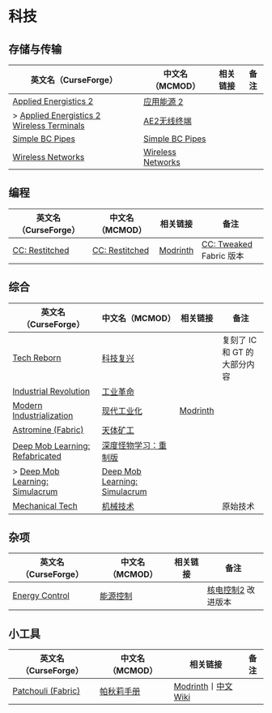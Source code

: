 # 科技

## 存储与传输

| 英文名（CurseForge）                                                                                                                | 中文名（MCMOD）                                           | 相关链接 | 备注 |
| ----------------------------------------------------------------------------------------------------------------------------------- | --------------------------------------------------------- | -------- | ---- |
| [Applied Energistics 2](https://www.curseforge.com/minecraft/mc-mods/applied-energistics-2)                                         | [应用能源 2](https://www.mcmod.cn/class/260.html)         |          |      |
| > [Applied Energistics 2 Wireless Terminals](https://www.curseforge.com/minecraft/mc-mods/applied-energistics-2-wireless-terminals) | [AE2无线终端](https://www.mcmod.cn/class/3712.html)       |          |      |
| [Simple BC Pipes](https://www.curseforge.com/minecraft/mc-mods/SimplePipes)                                                         | [Simple BC Pipes](https://www.mcmod.cn/class/2001.html)   |          |      |
| [Wireless Networks](https://www.curseforge.com/minecraft/mc-mods/wireless-networks)                                                 | [Wireless Networks](https://www.mcmod.cn/class/5418.html) |          |      |

## 编程

| 英文名（CurseForge）                                                         | 中文名（MCMOD）                                        | 相关链接                                           | 备注                                                            |
| ---------------------------------------------------------------------------- | ------------------------------------------------------ | -------------------------------------------------- | --------------------------------------------------------------- |
| [CC: Restitched](https://www.curseforge.com/minecraft/mc-mods/cc-restitched) | [CC: Restitched](https://www.mcmod.cn/class/3518.html) | [Modrinth](https://modrinth.com/mod/cc-restitched) | [CC: Tweaked](https://www.mcmod.cn/class/1681.html) Fabric 版本 |

## 综合

| 英文名（CurseForge）                                                                                           | 中文名（MCMOD）                                                       | 相关链接                                                      | 备注                         |
| -------------------------------------------------------------------------------------------------------------- | --------------------------------------------------------------------- | ------------------------------------------------------------- | ---------------------------- |
| [Tech Reborn](https://www.curseforge.com/minecraft/mc-mods/techreborn)                                         | [科技复兴](https://www.mcmod.cn/class/558.html)                       |                                                               | 复刻了 IC 和 GT 的大部分内容 |
| [Industrial Revolution](https://www.curseforge.com/minecraft/mc-mods/industrial-revolution)                    | [工业革命](https://www.mcmod.cn/class/2752.html)                      |                                                               |                              |
| [Modern Industrialization](https://www.curseforge.com/minecraft/mc-mods/modern-industrialization)              | [现代工业化](https://www.mcmod.cn/class/3472.html)                    | [Modrinth](https://modrinth.com/mod/modern-industrialization) |                              |
| [Astromine (Fabric)](https://www.curseforge.com/minecraft/mc-mods/astromine-fabric)                            | [天体矿工](https://www.mcmod.cn/class/2832.html)                      |                                                               |                              |
| [Deep Mob Learning: Refabricated](https://www.curseforge.com/minecraft/mc-mods/deep-mob-learning-refabricated) | [深度怪物学习：重制版](https://www.mcmod.cn/class/3003.html)          |                                                               |                              |
| > [Deep Mob Learning: Simulacrum](https://www.curseforge.com/minecraft/mc-mods/deep-mob-learning-simulacrum)   | [Deep Mob Learning: Simulacrum](https://www.mcmod.cn/class/5740.html) |                                                               |                              |
| [Mechanical Tech](https://www.curseforge.com/minecraft/mc-mods/mechanical-tech)                                | [机械技术](https://www.mcmod.cn/class/4959.html)                      |                                                               | 原始技术                     |

## 杂项

| 英文名（CurseForge）                                                          | 中文名（MCMOD）                                  | 相关链接 | 备注                                                     |
| ----------------------------------------------------------------------------- | ------------------------------------------------ | -------- | -------------------------------------------------------- |
| [Energy Control](https://www.curseforge.com/minecraft/mc-mods/energy-control) | [能源控制](https://www.mcmod.cn/class/2591.html) |          | [核电控制2](https://www.mcmod.cn/class/24.html) 改进版本 |

## 小工具

| 英文名（CurseForge）                                                                | 中文名（MCMOD）                                    | 相关链接                                                                                                              | 备注 |
| ----------------------------------------------------------------------------------- | -------------------------------------------------- | --------------------------------------------------------------------------------------------------------------------- | ---- |
| [Patchouli (Fabric)](https://www.curseforge.com/minecraft/mc-mods/patchouli-fabric) | [帕秋莉手册](https://www.mcmod.cn/class/1388.html) | [Modrinth](https://modrinth.com/mod/patchouli)丨[中文 Wiki](https://github.com/SQwatermark/Patchouli-wiki-zh_cn/wiki) |      |
